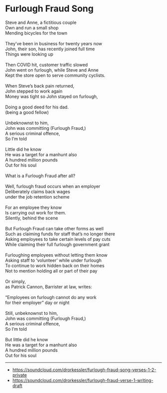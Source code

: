 # Furlough Fraud Song

Steve and Anne, a fictitious couple\
Own and run a small shop\
Mending bicycles for the town\
\
They’ve been in business for twenty years now\
John, their son, has recently joined full time\
Things were looking up\
\
Then COVID hit, customer traffic slowed\
John went on furlough, while Steve and Anne\
Kept the store open to serve community cyclists.\
\
When Steve’s back pain returned,\
John stepped to work again\
Money was tight so John stayed on furlough,\
\
Doing a good deed for his dad.\
(being a good fellow)\
\
Unbeknownst to him,\
John was committing (Furlough Fraud,)\
A serious criminal offence,\
So I’m told\
\
Little did he know\
He was a target for a manhunt also\
A hundred million pounds\
Out for his soul\
\
What is a Furlough Fraud after all?\
\
Well, furlough fraud occurs when an employer\
Deliberately claims back wages\
under the job retention scheme\
\
For an employee they know\
Is carrying out work for them.\
Silently, behind the scene\
\
But Furlough Fraud can take other forms as well\
Such as claiming funds for staff that’s no longer there\
Asking employees to take certain levels of pay cuts\
While claiming their full furlough government grant\
\
Furloughing employees without letting them know\
Asking staff to ‘volunteer’ while under furlough\
To continue to work hidden back on their homes\
Not to mention holding all or part of their pay\
\
Or simply,\
as Patrick Cannon, Barrister at law, writes:\
\
“Employees on furlough cannot do any work\
for their employer” day or night\
\
Still, unbeknownst to him,\
John was committing (Furlough Fraud,)\
A serious criminal offence,\
So I’m told\
\
But little did he know\
He was a target for a manhunt also\
A hundred million pounds\
Out for his soul

---
- https://soundcloud.com/drorkessler/furlough-fraud-song-verses-1-2-private
- https://soundcloud.com/drorkessler/furlough-fraud-verse-1-writing-draft

